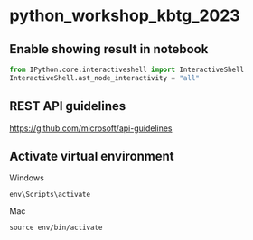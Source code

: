 # python_workshop_kbtg_2023

## Enable showing result in notebook 
```python
from IPython.core.interactiveshell import InteractiveShell
InteractiveShell.ast_node_interactivity = "all"
```

## REST API guidelines
https://github.com/microsoft/api-guidelines

## Activate virtual environment
Windows
```
env\Scripts\activate
```
Mac
```
source env/bin/activate
```

